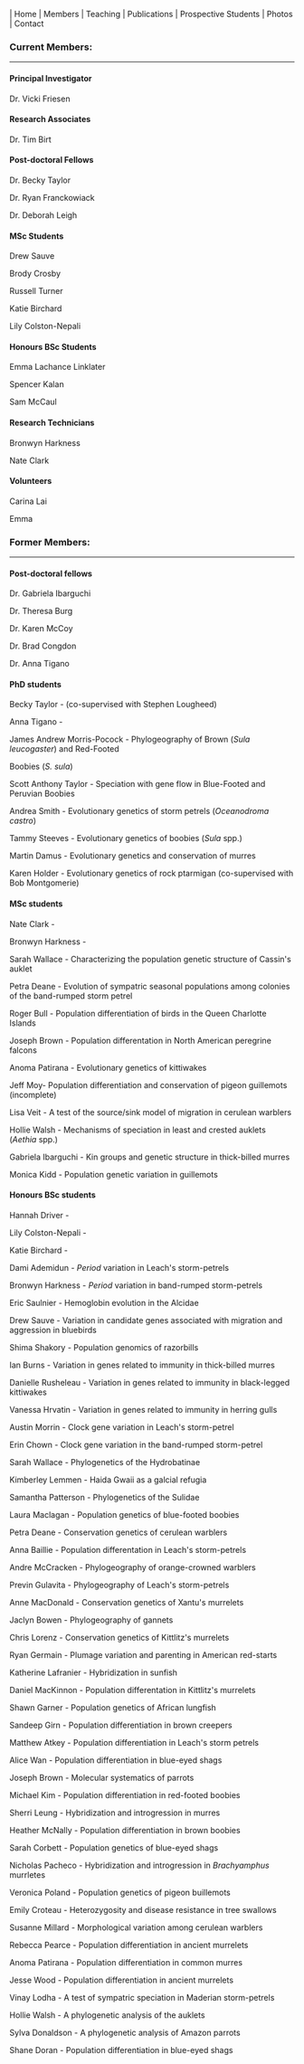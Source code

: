 | Home | Members | Teaching | Publications | Prospective Students | Photos | Contact

### Current Members:
--------------------


#### Principal Investigator

Dr. Vicki Friesen


#### Research Associates

Dr. Tim Birt


#### Post-doctoral Fellows

Dr. Becky Taylor

Dr. Ryan Franckowiack

Dr. Deborah Leigh


#### MSc Students

Drew Sauve

Brody Crosby

Russell Turner

Katie Birchard

Lily Colston-Nepali


#### Honours BSc Students

Emma Lachance Linklater

Spencer Kalan

Sam McCaul


#### Research Technicians

Bronwyn Harkness

Nate Clark


#### Volunteers

Carina Lai

Emma



### Former Members:
-------------------


#### Post-doctoral fellows

Dr. Gabriela Ibarguchi

Dr. Theresa Burg

Dr. Karen McCoy

Dr. Brad Congdon

Dr. Anna Tigano


#### PhD students

Becky Taylor - (co-supervised with Stephen Lougheed)

Anna Tigano - 

James Andrew Morris-Pocock - Phylogeography of Brown (*Sula leucogaster*) and Red-Footed 

Boobies (*S. sula*) 

Scott Anthony Taylor - Speciation with gene flow in Blue-Footed and Peruvian Boobies

Andrea Smith - Evolutionary genetics of storm petrels (*Oceanodroma castro*) 

Tammy Steeves - Evolutionary genetics of boobies (*Sula* spp.)

Martin Damus  - Evolutionary genetics and conservation of murres 

Karen Holder - Evolutionary genetics of rock ptarmigan (co-supervised with Bob Montgomerie)


#### MSc students

Nate Clark - 

Bronwyn Harkness - 

Sarah Wallace - Characterizing the population genetic structure of Cassin's auklet

Petra Deane - Evolution of sympatric seasonal populations among colonies of the band-rumped 
storm petrel 

Roger Bull - Population differentiation of birds in the Queen Charlotte Islands

Joseph Brown - Population differentation in North American peregrine falcons 

Anoma Patirana - Evolutionary genetics of kittiwakes

Jeff Moy- Population differentiation and conservation of pigeon guillemots (incomplete) 

Lisa Veit - A test of the source/sink model of migration in cerulean warblers 

Hollie Walsh - Mechanisms of speciation in least and crested auklets (*Aethia* spp.) 

Gabriela Ibarguchi - Kin groups and genetic structure in thick-billed murres 

Monica Kidd - Population genetic variation in guillemots



#### Honours BSc students

Hannah Driver - 

Lily Colston-Nepali - 

Katie Birchard - 

Dami Ademidun - *Period* variation in Leach's storm-petrels 

Bronwyn Harkness - *Period* variation in band-rumped storm-petrels 

Eric Saulnier - Hemoglobin evolution in the Alcidae 

Drew Sauve - Variation in candidate genes associated with migration and aggression in bluebirds 

Shima Shakory - Population genomics of razorbills

Ian Burns - Variation in genes related to immunity in thick-billed murres 

Danielle Rusheleau - Variation in genes related to immunity in black-legged kittiwakes 

Vanessa Hrvatin - Variation in genes related to immunity in herring gulls

Austin Morrin - Clock gene variation in Leach's storm-petrel 

Erin Chown - Clock gene variation in the band-rumped storm-petrel

Sarah Wallace - Phylogenetics of the Hydrobatinae 

Kimberley Lemmen - Haida Gwaii as a galcial refugia

Samantha Patterson - Phylogenetics of the Sulidae 

Laura Maclagan - Population genetics of blue-footed boobies 

Petra Deane - Conservation genetics of cerulean warblers 

Anna Baillie - Population differentation in Leach's storm-petrels 

Andre McCracken - Phylogeography of orange-crowned warblers 

Previn Gulavita - Phylogeography of Leach's storm-petrels

Anne MacDonald - Conservation genetics of Xantu's murrelets

Jaclyn Bowen - Phylogeography of gannets 

Chris Lorenz - Conservation genetics of Kittlitz's murrelets

Ryan Germain - Plumage variation and parenting in American red-starts

Katherine Lafranier - Hybridization in sunfish

Daniel MacKinnon - Population differentation in Kittlitz's murrelets

Shawn Garner - Population genetics of African lungfish

Sandeep Girn - Population differentiation in brown creepers

Matthew Atkey - Population differentiation in Leach's storm petrels

Alice Wan - Population differentiation in blue-eyed shags

Joseph Brown - Molecular systematics of parrots

Michael Kim - Population differentiation in red-footed boobies 

Sherri Leung - Hybridization and introgression in murres

Heather McNally - Population differentiation in brown boobies

Sarah Corbett - Population genetics of blue-eyed shags

Nicholas Pacheco - Hybridization and introgression in *Brachyamphus* murrletes 

Veronica Poland - Population genetics of pigeon buillemots

Emily Croteau - Heterozygosity and disease resistance in tree swallows

Susanne Millard - Morphological variation among cerulean warblers

Rebecca Pearce - Population differentiation in ancient murrelets

Anoma Patirana - Population differentiation in common murres

Jesse Wood - Population differentiation in ancient murrelets

Vinay Lodha - A test of sympatric speciation in Maderian storm-petrels

Hollie Walsh - A phylogenetic analysis of the auklets

Sylva Donaldson - A phylogenetic analysis of Amazon parrots

Shane Doran - Population differentiation in blue-eyed shags

